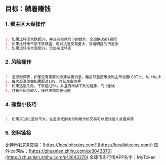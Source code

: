 ## 目标：躺着赚钱

### 1. 看主区大盘操作

```markdown

1. 如果比特币大跌超5%，并且有继续向下的趋势，全部换USDT避险
2. 如果比特币不涨不跌横盘，可以挑选交易量大，涨幅明显的币追涨
3. 如果比特币大涨超5%，全部买比特币

```

### 2. 风险操作

```markdown

1. 追涨到深夜，如果没有足够的涨势或者消息，睡前尽量把币换到主币或者USDT上，防止8小时后行情变动太大
2. 每次追涨收益如果超过10%，时刻准备收手
3. 如果追涨失败，下跌超过5%，并且有继续下跌的趋势，马上割肉
4. 打新币风险较大，操作更加需要迅速

```

### 4. 操盘小技巧

```markdown

1. 如果买1卖1差价不大，在追涨或割肉时利用市价交易可以更快进入或者离场

```

### 5. 资料链接


比特币钱包&交易：[https://localbitcoins.com/](https://localbitcoins.com/)
国外ico网站：[https://zhuanlan.zhihu.com/p/3043370](https://zhuanlan.zhihu.com/p/3043370)
全球币市行情APP名字：MyToken

